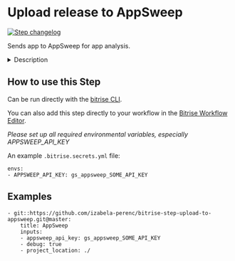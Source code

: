 # Upload release to AppSweep

[![Step changelog](https://shields.io/github/v/release/izabela-perenc/bitrise-step-upload-to-appsweep?include_prereleases&label=changelog&color=blueviolet)](https://https://github.com/izabela-perenc/bitrise-step-upload-to-appsweep/releases)

Sends app to AppSweep for app analysis.

<details>
<summary>Description</summary>

The Step runs Gradle task that uploads an app to AppSweep for security analysis. The step checks first if AppSweep plugin is included in `build.gradle` if not it injects it. Then Gradle task is generating a library mapping file that helps to identify packages in the app - distinguish between user code and libraries. Finaly both builded apk and mapping file are uploaded to AppSweep.

### Configuring the Step 

To use this Step, you need:

* [Gradle Wrapper](https://docs.gradle.org/current/userguide/gradle_wrapper.html) in your project. If it is in root folder, then it will be found automatically. If it is located in different place then please specify it in `GRADLEW_PATH`.
* A Gradle AppSweep plugin. If you have `./app/build.gradle` then the plugin will be injected automatically. Otherwise please add it manually `id "com.guardsquare.appsweep" version "0.1.6"`.
* An `APPSWEEP_API_KEY` must be set, you can generate it in the API Keys section of your project settings.

For the basic configuration:

1. Open the **Config** input group.
1. In the **Should debug version be uploaded** input, you can specify which version of an apk will be uploaded debug or release.
1. If `gradlew` is not in the project's root, set the `gradlew` file path: this is the path where the Gradle Wrapper is located in your project. The path should be relative to the project's root. 
1. If `build.gradle` is not in `./app/build.gradle`, set a path to the `build.gradle` file.
   
### Troubleshooting 

If the step fails because of **Task was not found in root project** it means that the plugin was not injected properly. Then please add in manually and verify if listing all tasks is showing also AppSweep tasks. 

If the step fails with **The gradlew file was not found please provide correct gradlew_path** that means that path to gradlew is not correct. Please remember thet, the path must be relative to the root of the repository and should contain `gradlew` file in the end for example `./dir/gradlew`.

If the step fails with **No API key set. Either set the APPSWEEP_API_KEY environmant variable or apiKey in the appsweep block
** it means that AppSweep API key was not set. 

</details>

## How to use this Step

Can be run directly with the [bitrise CLI](https://github.com/bitrise-io/bitrise).

You can also add this step directly to your workflow in the [Bitrise Workflow Editor](https://devcenter.bitrise.io/steps-and-workflows/steps-and-workflows-index/).

*Please set up all required environmental variables, especially APPSWEEP_API_KEY*

An example `.bitrise.secrets.yml` file:

```
envs:
- APPSWEEP_API_KEY: gs_appsweep_SOME_API_KEY
```

## Examples
```
- git::https://github.com/izabela-perenc/bitrise-step-upload-to-appsweep.git@master:
    title: AppSweep
    inputs:
    - appsweep_api_key: gs_appsweep_SOME_API_KEY
    - debug: true
    - project_location: ./
```

